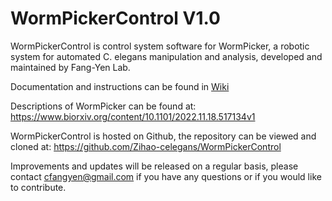 # WormPickerControl V1.0

WormPickerControl is control system software for WormPicker, a robotic system for automated C. elegans manipulation and analysis, developed and maintained by Fang-Yen Lab.

Documentation and instructions can be found in [Wiki](../../wiki)
    
Descriptions of WormPicker can be found at:
    https://www.biorxiv.org/content/10.1101/2022.11.18.517134v1
    
WormPickerControl is hosted on Github, the repository can be viewed and cloned at:
    https://github.com/Zihao-celegans/WormPickerControl
   
Improvements and updates will be released on a regular basis, please contact cfangyen@gmail.com if you have any questions or if you would like to contribute.

